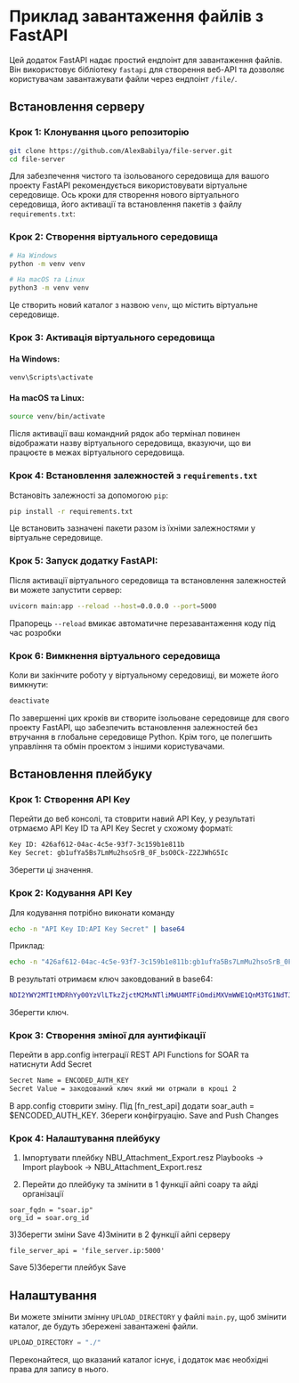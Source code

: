 # Приклад завантаження файлів з FastAPI

Цей додаток FastAPI надає простий ендпоінт для завантаження файлів. Він використовує бібліотеку `fastapi` для створення веб-API та дозволяє користувачам завантажувати файли через ендпоінт `/file/`.

## Встановлення серверу

### Крок 1: Клонування цього репозиторію

```bash
git clone https://github.com/AlexBabilya/file-server.git
cd file-server
```

Для забезпечення чистого та ізольованого середовища для вашого проекту FastAPI рекомендується використовувати віртуальне середовище. Ось кроки для створення нового віртуального середовища, його активації та встановлення пакетів з файлу `requirements.txt`:

### Крок 2: Створення віртуального середовища

```bash
# На Windows
python -m venv venv

# На macOS та Linux
python3 -m venv venv
```

Це створить новий каталог з назвою `venv`, що містить віртуальне середовище.

### Крок 3: Активація віртуального середовища

#### На Windows:

```bash
venv\Scripts\activate
```

#### На macOS та Linux:

```bash
source venv/bin/activate
```

Після активації ваш командний рядок або термінал повинен відображати назву віртуального середовища, вказуючи, що ви працюєте в межах віртуального середовища.

### Крок 4: Встановлення залежностей з `requirements.txt`

Встановіть залежності за допомогою `pip`:

```bash
pip install -r requirements.txt
```

Це встановить зазначені пакети разом із їхніми залежностями у віртуальне середовище.

### Крок 5: Запуск додатку FastAPI:

Після активації віртуального середовища та встановлення залежностей ви можете запустити сервер:

```bash
uvicorn main:app --reload --host=0.0.0.0 --port=5000
```

Прапорець `--reload` вмикає автоматичне перезавантаження коду під час розробки
### Крок 6: Вимкнення віртуального середовища

Коли ви закінчите роботу у віртуальному середовищі, ви можете його вимкнути:

```bash
deactivate
```

По завершенні цих кроків ви створите ізольоване середовище для свого проекту FastAPI, що забезпечить встановлення залежностей без втручання в глобальне середовище Python. Крім того, це полегшить управління та обмін проектом з іншими користувачами.

## Встановлення плейбуку

### Крок 1: Створення API Key

Перейти до веб консолі, та стоврити навий API Key, у результаті отрмаємо API Key ID та API Key Secret у схожому форматі:
```bash
Key ID: 426af612-04ac-4c5e-93f7-3c159b1e811b
Key Secret: gb1ufYa5Bs7LmMu2hsoSrB_0F_bsO0Ck-Z2ZJWhG5Ic
```
Зберегти ці значення.

### Крок 2: Кодування API Key

Для кодування потрібно виконати команду

```bash
echo -n "API Key ID:API Key Secret" | base64
```

Приклад:
```bash
echo -n "426af612-04ac-4c5e-93f7-3c159b1e811b:gb1ufYa5Bs7LmMu2hsoSrB_0F_bsO0Ck-Z2ZJWhG5Ic" | base64
```
В результаті отримаєм ключ заковдований в base64:
```bash
NDI2YWY2MTItMDRhYy00YzVlLTkzZjctM2MxNTliMWU4MTFiOmdiMXVmWWE1QnM3TG1NdTJoc29TckJfMEZfYnNPMENrLVoyWkpXaEc1SWM=
```
Зберегти ключ.

### Крок 3: Створення зміної для аунтифікації

Перейти в app.config інтеграції REST API Functions for SOAR та натиснути Add Secret
```bash
Secret Name = ENCODED_AUTH_KEY
Secret Value = закодований ключ який ми отрмали в кроці 2
```
B app.config стоврити зміну. Під [fn_rest_api] додати soar_auth = $ENCODED_AUTH_KEY.
Збереги  конфігруацію.
Save and Push Changes

### Крок 4: Налаштування плейбуку

1) Імпортувати плейбку NBU_Attachment_Export.resz
Playbooks -> Import playbook -> NBU_Attachment_Export.resz

2) Перейти до плейбуку та змінити в 1 функції айпі соару та айді організації
  ```
  soar_fqdn = "soar.ip"
  org_id = soar.org_id
  ```
3)Зберегти зміни
  Save
4)Змінити в 2 функції айпі серверу
```
file_server_api = 'file_server.ip:5000'
```
Save
5)Зберегти плейбук
Save
## Налаштування

Ви можете змінити змінну `UPLOAD_DIRECTORY` у файлі `main.py`, щоб змінити каталог, де будуть збережені завантажені файли.

```python
UPLOAD_DIRECTORY = "./"
```

Переконайтеся, що вказаний каталог існує, і додаток має необхідні права для запису в нього.